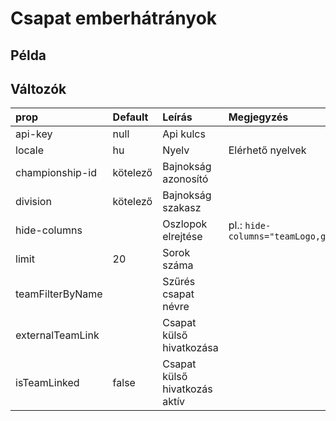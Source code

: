 # Csapat emberhátrányok

## Példa

<ClientOnly>
  <mjsz-vbr-team-penalty-killing
    locale="hu"
    championship-id="3314"
    division="Alapszakasz" 
  />
</ClientOnly>

## Változók

| prop               | Default  | Leírás                         | Megjegyzés                        |
| :----------------- | :------- | :----------------------------- | :-------------------------------- |
| api-key            | null     | Api kulcs                      |
| locale             | hu       | Nyelv                          | Elérhető nyelvek                  |
| championship-id    | kötelező | Bajnokság azonosító            |
| division           | kötelező | Bajnokság szakasz              |
| hide-columns       |          | Oszlopok elrejtése             | pl.: `hide-columns="teamLogo,gk"` |
| limit              | 20       | Sorok száma                    |                                   |
| teamFilterByName   |          | Szűrés csapat névre            |                                   |
| externalTeamLink   |          | Csapat külső hivatkozása       |                                   |
| isTeamLinked       | false    | Csapat külső hivatkozás aktív  |                                   |
